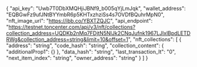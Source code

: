 {
  "api_key": "Uwb7T0DbXMQHjiJBNf9_b005qYjLmJqk",
  "wallet_address": "EQBGwFz9ufJNtBYYmbR6p5KHTxzhziSs4s7OVDfBQuhrMpN0",
  "nft_image_url": "https://ibb.co/YBXTZQJC",
  "api_endpoint": "https://testnet.toncenter.com/api/v3/nft/collections?collection_address=UQDKb2nMq7FDjtN5NIJk2CNqJufnk1967LJlxlBpdLETDRWg&collection_address=string&limit=10&offset=1",
  "nft_collections": [
    {
      "address": "string",
      "code_hash": "string",
      "collection_content": {
        "additionalProp1": {}
      },
      "data_hash": "string",
      "last_transaction_lt": "0",
      "next_item_index": "string",
      "owner_address": "string"
    }
  ]
}
